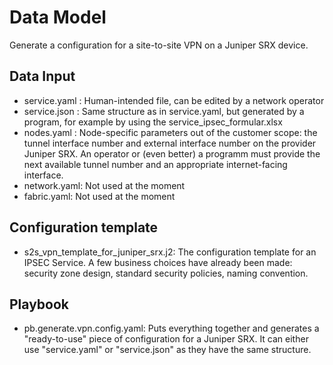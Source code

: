 # Data Model
Generate a configuration for a site-to-site VPN on a Juniper SRX device.

## Data Input
* service.yaml : Human-intended file, can be edited by a network operator
* service.json : Same structure as in service.yaml, but generated by a program, for example by using the service_ipsec_formular.xlsx
* nodes.yaml : Node-specific parameters out of the customer scope: the tunnel interface number and external interface number on the provider Juniper SRX. An operator or (even better) a programm must provide the next available tunnel number and an appropriate internet-facing interface.
* network.yaml: Not used at the moment
* fabric.yaml: Not used at the moment

## Configuration template
* s2s_vpn_template_for_juniper_srx.j2: The configuration template for an IPSEC Service. A few business choices have already been made: security zone design, standard security policies, naming convention.

## Playbook
* pb.generate.vpn.config.yaml: Puts everything together and generates a "ready-to-use" piece of configuration for a Juniper SRX. It can either use "service.yaml" or "service.json" as they have the same structure.
